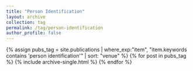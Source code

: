 ```yaml
---
title: "Person Identification"
layout: archive
collection: tag
permalink: /tag/person-identification
author_profile: false
---
```


{% assign pubs_tag = site.publications | where_exp:"item", "item.keywords contains 'person identification'" | sort: "venue" %}
{% for post in pubs_tag %}
  {% include archive-single.html %}
{% endfor %}